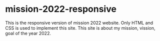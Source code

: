 # mission-2022-responsive
This is the responsive version of mission 2022 website.
Only HTML and CSS is used to implement this site.
This site is about my mission, vission, goal of the year 2022.